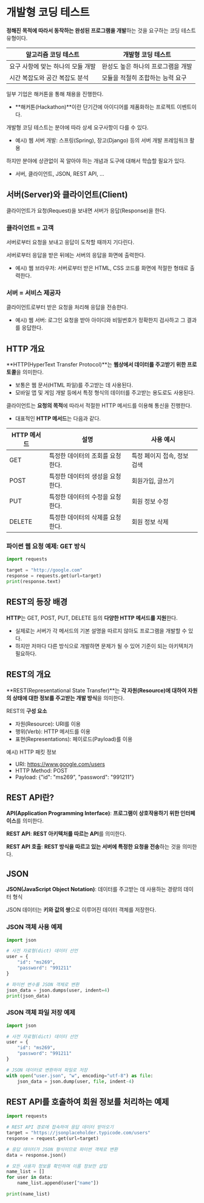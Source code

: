 # 개발형 코딩 테스트

**정해진 목적에 따라서 동작하는 완성된 프로그램을 개발**하는 것을 요구하는 코딩 테스트 유형이다.

| 알고리즘 코딩 테스트              | 개발형 코딩 테스트                 |
| --------------------------------- | ---------------------------------- |
| 요구 사항에 맞는 하나의 모듈 개발 | 완성도 높은 하나의 프로그램을 개발 |
| 시간 복잡도와 공간 복잡도 분석    | 모듈을 적절히 조합하는 능력 요구   |

일부 기업은 해커톤을 통해 채용을 진행한다.

- **해커톤(Hackathon)**이란 단기간에 아이디어를 제품화하는 프로젝트 이벤트이다.

개발형 코딩 테스트는 분야에 따라 상세 요구사항이 다를 수 있다.

- 예시) 웹 서버 개발: 스프링(Spring), 장고(Django) 등의 서버 개발 프레임워크 활용

하지만 분야에 상관없이 꼭 알아야 하는 개념과 도구에 대해서 학습할 필요가 있다.

- 서버, 클라이언트, JSON, REST API, ...

## 서버(Server)와 클라이언트(Client)

클라이언트가 요청(Request)을 보내면 서버가 응답(Response)을 한다.

### 클라이언트 = 고객

서버로부터 요청을 보내고 응답이 도착할 때까지 기다린다.

서버로부터 응답을 받은 뒤에는 서버의 응답을 화면에 출력한다.

- 예시) 웹 브라우저: 서버로부터 받은 HTML, CSS 코드를 화면에 적절한 형태로 출력한다.

### 서버 = 서비스 제공자

클라이언트로부터 받은 요청을 처리해 응답을 전송한다.

- 예시) 웹 서버: 로그인 요청을 받아 아이디와 비밀번호가 정확한지 검사하고 그 결과를 응답한다.

## HTTP 개요

**HTTP(HyperText Transfer Protocol)**는 **웹상에서 데이터를 주고받기 위한 프로토콜**을 의미한다.

- 보통은 웹 문서(HTML 파일)를 주고받는 데 사용된다.
- 모바일 앱 및 게임 개발 등에서 특정 형식의 데이터를 주고받는 용도로도 사용된다.

클라이언트는 **요청의 목적**에 따라서 적절한 HTTP 메서드를 이용해 통신을 진행한다.

- 대표적인 **HTTP 메서드**는 다음과 같다.

| HTTP 메서드 | 설명                             | 사용 예시                   |
| ----------- | -------------------------------- | --------------------------- |
| GET         | 특정한 데이터의 조회를 요청한다. | 특정 페이지 접속, 정보 검색 |
| POST        | 특정한 데이터의 생성을 요청한다. | 회원가입, 글쓰기            |
| PUT         | 특정한 데이터의 수정을 요청한다. | 회원 정보 수정              |
| DELETE      | 특정한 데이터의 삭제를 요청한다. | 회원 정보 삭제              |

### 파이썬 웹 요청 예제: GET 방식

```python
import requests

target = "http://google.com"
response = requests.get(url=target)
print(response.text)
```

## REST의 등장 배경

**HTTP**는 GET, POST, PUT, DELETE 등의 **다양한 HTTP 메서드를 지원**한다.

- 실제로는 서버가 각 메서드의 기본 설명을 따르지 않아도 프로그램을 개발할 수 있다.
- 하지만 저마다 다른 방식으로 개발하면 문제가 될 수 있어 기준이 되는 아키텍처가 필요하다.

## REST의 개요

**REST(Representational State Transfer)**는 **각 자원(Resource)에 대하여 자원의 상태에 대한 정보를 주고받는 개발 방식**을 의미한다.

REST의 **구성 요소**

- 자원(Resource): URI를 이용
- 행위(Verb): HTTP 메서드를 이용
- 표현(Representations): 페이로드(Payload)를 이용

예시) HTTP 패킷 정보

- URI: https://www.google.com/users
- HTTP Method: POST
- Payload: {"id": "ms269", "password": "991211"}

## REST API란?

**API(Application Programming Interface)**: **프로그램이 상호작용하기 위한 인터페이스**를 의미한다.

**REST API**: **REST 아키텍처를 따르는 API**를 의미한다.

**REST API 호출**: **REST 방식을 따르고 있는 서버에 특정한 요청을 전송**하는 것을 의미한다.

## JSON

**JSON(JavaScript Object Notation)**: 데이터를 주고받는 데 사용하는 경량의 데이터 형식

JSON 데이터는 **키와 값의 쌍**으로 이루어진 데이터 객체를 저장한다.

### JSON 객체 사용 예제

```python
import json

# 사전 자료형(dict) 데이터 선언
user = {
    "id": "ms269",
    "password": "991211"
}

# 파이썬 변수를 JSON 객체로 변환
json_data = json.dumps(user, indent=4)
print(json_data)
```

### JSON 객체 파일 저장 예제

```python
import json

# 사전 자료형(dict) 데이터 선언
user = {
    "id": "ms269",
    "password": "991211"
}

# JSON 데이터로 변환하여 파일로 저장
with open("user.json", "w", encoding="utf-8") as file:
    json_data = json.dump(user, file, indent-4)
```

## REST API를 호출하여 회원 정보를 처리하는 예제

```python
import requests

# REST API 경로에 접속하여 응답 데이터 받아오기
target = "https://jsonplaceholder.typicode.com/users"
response = request.get(url=target)

# 응답 데이터가 JSON 형식이므로 파이썬 객체로 변환
data = response.json()

# 모든 사용자 정보를 확인하며 이름 정보만 삽입
name_list = []
for user in data:
    name_list.append(user["name"])

print(name_list)
```
